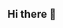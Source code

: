 ## Hi there 👋

<!--
 **972bwd/972bwd** is a ✨ _special_ ✨ repository because its `README.md` (this file) appears on your GitHub profile. >

## Here are some ideas to get you started:

## - 🔭 I’m currently working on ...
## - 🌱 I’m currently learning ...
## - 👯 I’m looking to collaborate on ...
## - 🤔 I’m looking for help with ...
## - 💬 Ask me about ...
## - 📫 How to reach me: ...
## - 😄 Pronouns: ...
## - ⚡ Fun fact: ...
##
